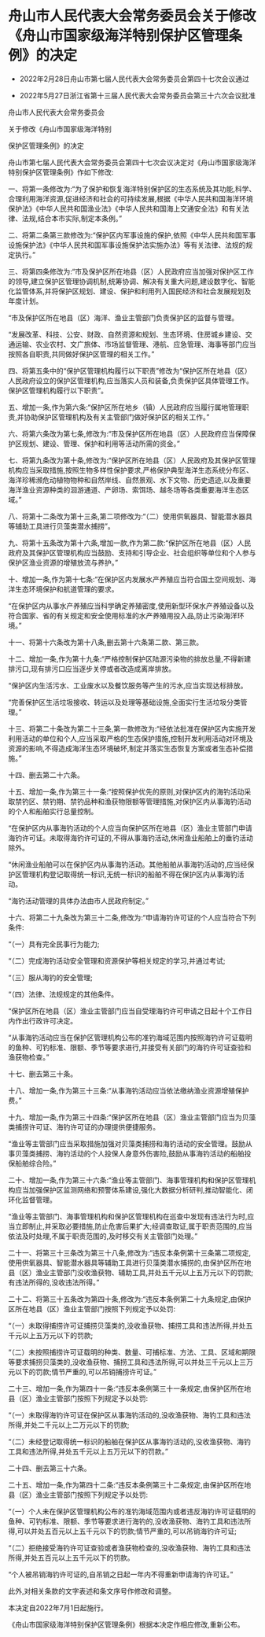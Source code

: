 # 舟山市人民代表大会常务委员会关于修改《舟山市国家级海洋特别保护区管理条例》的决定

- 2022年2月28日舟山市第七届人民代表大会常务委员会第四十七次会议通过

- 2022年5月27日浙江省第十三届人民代表大会常务委员会第三十六次会议批准

<!-- INFO END -->

舟山市人民代表大会常务委员会

关于修改《舟山市国家级海洋特别

保护区管理条例》的决定

舟山市第七届人民代表大会常务委员会第四十七次会议决定对《舟山市国家级海洋特别保护区管理条例》作如下修改:

一、将第一条修改为:“为了保护和恢复海洋特别保护区的生态系统及其功能,科学、合理利用海洋资源,促进经济和社会的可持续发展,根据《中华人民共和国海洋环境保护法》《中华人民共和国渔业法》《中华人民共和国海上交通安全法》和有关法律、法规,结合本市实际,制定本条例。”

二、将第二条第三款修改为:“保护区内军事设施的保护,依照《中华人民共和国军事设施保护法》《中华人民共和国军事设施保护法实施办法》等有关法律、法规的规定执行。”

三、将第四条修改为:“市及保护区所在地县（区）人民政府应当加强对保护区工作的领导,建立保护区管理协调机制,统筹协调、解决有关重大问题,建设数字化、智能化监管体系,并将保护区规划、建设、保护和利用列入国民经济和社会发展规划及年度计划。

“市及保护区所在地县（区）海洋、渔业主管部门负责保护区的监督与管理。

“发展改革、科技、公安、财政、自然资源和规划、生态环境、住房城乡建设、交通运输、农业农村、文广旅体、市场监督管理、港航、应急管理、海事等部门应当按照各自职责,共同做好保护区管理的相关工作。”

四、将第五条中的“保护区管理机构履行以下职责”修改为“保护区所在地县（区）人民政府设立的保护区管理机构,应当落实人员和装备,负责保护区具体管理工作。 保护区管理机构履行以下职责”。

五、增加一条,作为第六条:“保护区所在地乡（镇）人民政府应当履行属地管理职责,并协助保护区管理机构及有关主管部门做好保护区的相关工作。”

六、将第六条改为第七条,修改为:“市及保护区所在地县（区）人民政府应当保障保护区规划、建设、管理、保护和利用等活动所需的资金。”

七、将第九条改为第十条,修改为:“保护区所在地县（区）人民政府及其保护区管理机构应当采取措施,按照生物多样性保护要求,严格保护典型海洋生态系统分布区、海洋珍稀濒危动植物物种和自然岸线、自然景观、水下文物、历史遗迹,以及重要海洋渔业资源种类的洄游通道、产卵场、索饵场、越冬场等各类重要海洋生态区域。”

八、将第十二条改为第十三条,第二项修改为:“（二）使用供氧器具、智能潜水器具等辅助工具进行贝藻类潜水捕捞”。

九、将第十五条改为第十六条,增加一款,作为第二款:“保护区所在地县（区）人民政府及其保护区管理机构应当鼓励、支持和引导企业、社会组织等单位和个人参与保护区渔业资源的增殖放流与养护。”

十、增加一条,作为第十七条:“在保护区内发展水产养殖应当符合国土空间规划、海洋生态环境保护和航道管理的要求。

“在保护区内从事水产养殖应当科学确定养殖密度,使用新型环保水产养殖设备以及符合国家、省的有关规定和安全使用标准的水产养殖用投入品,防止污染海洋环境。”

十一、将第十六条改为第十八条,删去第十六条第二款、第三款。

十二、增加一条,作为第十九条:“严格控制保护区陆源污染物的排放总量,不得新建排污口,现有排污口应当逐步关停或者改造成离岸排放。

“保护区内生活污水、工业废水以及餐饮服务等产生的污水,应当实现达标排放。

“完善保护区生活垃圾接收、转运以及处理等基础设施,全面实行生活垃圾分类管理。”

十三、将第二十条改为第二十三条,第一款修改为:“经依法批准在保护区内实施开发利用活动的单位和个人,应当采取严格的生态保护措施,控制开发利用活动对环境及资源的影响,不得造成海洋生态环境破坏,制定并落实生态恢复方案或者生态补偿措施。”

十四、删去第二十六条。

十五、增加一条,作为第三十一条:“按照保护优先的原则,对保护区内的海钓活动采取禁钓区、禁钓期、禁钓品种和渔获物限额等管理措施,对保护区内从事海钓活动的个人和船舶实行总量控制。

“在保护区内从事海钓活动的个人应当向保护区所在地县（区）渔业主管部门申请海钓许可证。未取得海钓许可证的,不得从事海钓活动,休闲渔业船舶上的垂钓活动除外。

“休闲渔业船舶可以在保护区内从事海钓活动。其他船舶从事海钓活动的,应当经保护区管理机构登记取得统一标识,无统一标识的船舶不得在保护区内从事海钓活动。

“海钓活动管理的具体办法由市人民政府制定。”

十六、将第二十九条改为第三十二条,修改为:“申请海钓许可证的个人应当符合下列条件:

“（一）具有完全民事行为能力;

“（二）完成海钓活动安全管理和资源保护等相关规定的学习,并通过考试;

“（三）服从海钓的安全管理;

“（四）法律、法规规定的其他条件。

“保护区所在地县（区）渔业主管部门应当自受理海钓许可申请之日起十个工作日内作出行政许可决定。

“从事海钓活动应当在保护区管理机构公布的准钓海域范围内按照海钓许可证载明的鱼种、可钓标准、限额、季节等要求进行,并接受有关部门的海钓许可证查验和渔获物检查。”

十七、删去第三十条。

十八、增加一条,作为第三十三条:“从事海钓活动应当依法缴纳渔业资源增殖保护费。”

十九、增加一条,作为第三十四条:“保护区所在地县（区）渔业主管部门应当为贝藻类捕捞许可证、海钓许可证的办理提供便捷服务。

“渔业等主管部门应当采取措施加强对贝藻类捕捞和海钓活动的安全管理。鼓励从事贝藻类捕捞、海钓活动的个人投保人身意外伤害险,鼓励从事海钓活动的船舶投保船舶综合险。”

二十、增加一条,作为第三十六条:“渔业等主管部门、海事管理机构和保护区管理机构应当加强保护区监测网络和预警体系建设,强化大数据分析研判,推动智能化、闭环化监督管理。

“渔业等主管部门、海事管理机构和保护区管理机构在巡查中发现有违法行为时,应当立即制止,并采取必要措施,防止危害后果扩大;经调查取证,属于职责范围的,应当依法及时处理,不属于职责范围的,及时移交有关主管部门处理。”

二十一、将第三十三条改为第三十八条,修改为:“违反本条例第十三条第二项规定,使用供氧器具、智能潜水器具等辅助工具进行贝藻类潜水捕捞的,由保护区所在地县（区）渔业主管部门没收渔获物、辅助工具,并处五千元以上五万元以下的罚款;有违法所得的,没收违法所得。”

二十二、将第三十五条改为第四十条,修改为:“违反本条例第二十九条规定,由保护区所在地县（区）渔业主管部门按照下列规定予以处罚:

“（一）未取得捕捞许可证捕捞贝藻类的,没收渔获物、捕捞工具和违法所得,并处五千元以上五万元以下的罚款;

“（二）未按照捕捞许可证载明的种类、数量、可捕标准、方法、工具、区域和期限等要求捕捞贝藻类的,没收渔获物、捕捞工具和违法所得,可以并处三千元以上三万元以下的罚款;情节严重的,可以吊销捕捞许可证。”

二十三、增加一条,作为第四十一条:“违反本条例第三十一条规定,由保护区所在地县（区）渔业主管部门按照下列规定予以处罚:

“（一）未取得海钓许可证在保护区从事海钓活动的,没收渔获物、海钓工具和违法所得,并处二千元以上二万元以下的罚款;

“（二）未经登记取得统一标识的船舶在保护区从事海钓活动的,没收渔获物、海钓工具和违法所得,并处五千元以上五万元以下的罚款。”

二十四、删去第三十六条。

二十五、增加一条,作为第四十二条:“违反本条例第三十二条规定,由保护区所在地县（区）渔业主管部门按照下列规定予以处罚:

“（一）个人未在保护区管理机构公布的准钓海域范围内或者违反海钓许可证载明的鱼种、可钓标准、限额、季节等要求进行海钓的,没收渔获物、海钓工具和违法所得,可以并处五百元以上五千元以下的罚款;情节严重的,可以吊销海钓许可证;

“（二）拒绝接受海钓许可证查验或者渔获物检查的,没收渔获物、海钓工具和违法所得,并处五百元以上五千元以下的罚款。

“个人被吊销海钓许可证的,自吊销之日起一年内不得重新申请海钓许可证。”

此外,对相关条款的文字表述和条文序号作修改和调整。

本决定自2022年7月1日起施行。

《舟山市国家级海洋特别保护区管理条例》根据本决定作相应修改,重新公布。
